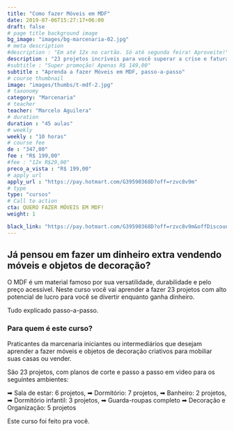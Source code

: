 ```yaml
---
title: "Como fazer Móveis em MDF"
date: 2019-07-06T15:27:17+06:00
draft: false
# page title background image
bg_image: "images/bg-marcenaria-02.jpg"
# meta description
#description : "Em até 12x no cartão. Só até segunda feira! Aproveite!"
description : "23 projetos incríveis para você superar a crise e faturar até R$ 8.000 por mês, fazendo e vendendo móveis em MDF."
#subtitle : "Super promoção! Apenas R$ 149,00"
subtitle : "Aprenda a fazer Móveis em MDF, passo-a-passo"
# course thumbnail
image: "images/thumbs/t-mdf-2.jpg"
# taxonomy
category: "Marcenaria"
# teacher
teacher: "Marcelo Aguilera"
# duration
duration : "45 aulas"
# weekly
weekly : "10 horas"
# course fee
de : "347,00"
fee : "R$ 199,00"
#fee : "12x R$29,90"
preco_a_vista : "R$ 199,00"
# apply url
apply_url : "https://pay.hotmart.com/G39590368D?off=rzvc8v9m"
# type
type: "cursos"
# Call to action
cta: QUERO FAZER MÓVEIS EM MDF!
weight: 1

black_link: "https://pay.hotmart.com/G39590368D?off=rzvc8v9m&offDiscount=BLACKNOVEMBER30"
---
```

## Já pensou em fazer um dinheiro extra vendendo móveis e objetos de decoração?

O MDF é um material famoso por sua versatilidade, durabilidade e pelo preço acessível. Neste curso você vai aprender a fazer 23 projetos com alto potencial de lucro para você se divertir enquanto ganha dinheiro.

Tudo explicado passo-a-passo.

### Para quem é este curso?

Praticantes da marcenaria iniciantes ou intermediários que desejam aprender a fazer móveis e objetos de decoração criativos para mobiliar suas casas ou vender.

São 23 projetos, com planos de corte e passo a passo em video para os seguintes ambientes:

➡ Sala de estar: 6 projetos,
➡ Dormitório: 7 projetos,
➡ Banheiro: 2 projetos,
➡ Dormitório infantil: 3 projetos,
➡ Guarda-roupas completo
➡ Decoração e Organização: 5 projetos

Este curso foi feito pra você.
